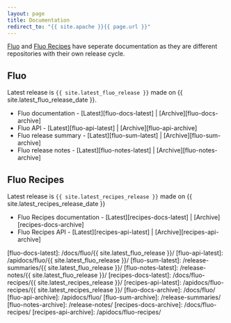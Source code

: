 ```yaml
---
layout: page
title: Documentation
redirect_to: "{{ site.apache }}{{ page.url }}"
---
```


[Fluo] and [Fluo Recipes] have seperate documentation as they are different repositories with their own release cycle.

## Fluo

Latest release is `{{ site.latest_fluo_release }}` made on {{ site.latest_fluo_release_date }}.

* Fluo documentation - [Latest][fluo-docs-latest] \| [Archive][fluo-docs-archive]
* Fluo API - [Latest][fluo-api-latest] \| [Archive][fluo-api-archive]
* Fluo release summary -  [Latest][fluo-sum-latest] \| [Archive][fluo-sum-archive]
* Fluo release notes - [Latest][fluo-notes-latest] \| [Archive][fluo-notes-archive]

## Fluo Recipes

Latest release is `{{ site.latest_recipes_release }}` made on {{ site.latest_recipes_release_date }}

* Fluo Recipes documentation - [Latest][recipes-docs-latest] \| [Archive][recipes-docs-archive]
* Fluo Recipes API - [Latest][recipes-api-latest] \| [Archive][recipes-api-archive]

[Fluo]: https://github.com/apache/incubator-fluo
[Fluo Recipes]: https://github.com/apache/incubator-fluo-recipes
[fluo-docs-latest]: /docs/fluo/{{ site.latest_fluo_release }}/
[fluo-api-latest]: /apidocs/fluo/{{ site.latest_fluo_release }}/
[fluo-sum-latest]: /release-summaries/{{ site.latest_fluo_release }}/
[fluo-notes-latest]: /release-notes/{{ site.latest_fluo_release }}/
[recipes-docs-latest]: /docs/fluo-recipes/{{ site.latest_recipes_release }}/
[recipes-api-latest]: /apidocs/fluo-recipes/{{ site.latest_recipes_release }}/
[fluo-docs-archive]: /docs/fluo/
[fluo-api-archive]: /apidocs/fluo/
[fluo-sum-archive]: /release-summaries/
[fluo-notes-archive]: /release-notes/
[recipes-docs-archive]: /docs/fluo-recipes/
[recipes-api-archive]: /apidocs/fluo-recipes/
